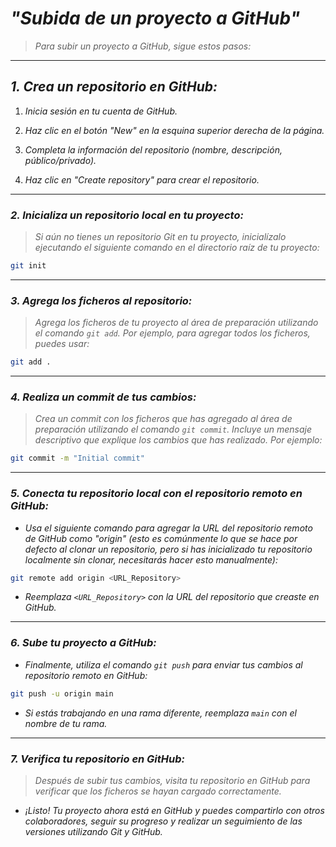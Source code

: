 <!-- Autor: Daniel Benjamin Perez Morales -->
<!-- GitHub: https://github.com/D4nitrix13 -->
<!-- GitLab: https://gitlab.com/D4nitrix13 -->
<!-- Correo electrónico: danielperezdev@proton.me -->

# ***"Subida de un proyecto a GitHub"***

> *Para subir un proyecto a GitHub, sigue estos pasos:*

---

## ***1. Crea un repositorio en GitHub:***

1. *Inicia sesión en tu cuenta de GitHub.*

2. *Haz clic en el botón "New" en la esquina superior derecha de la página.*

3. *Completa la información del repositorio (nombre, descripción, público/privado).*

4. *Haz clic en "Create repository" para crear el repositorio.*

---

### ***2. Inicializa un repositorio local en tu proyecto:***

> *Si aún no tienes un repositorio Git en tu proyecto, inicialízalo ejecutando el siguiente comando en el directorio raíz de tu proyecto:*

```bash
git init
```

---

### ***3. Agrega los ficheros al repositorio:***

> *Agrega los ficheros de tu proyecto al área de preparación utilizando el comando `git add`. Por ejemplo, para agregar todos los ficheros, puedes usar:*

```bash
git add .
```

---

### ***4. Realiza un commit de tus cambios:***

> *Crea un commit con los ficheros que has agregado al área de preparación utilizando el comando `git commit`. Incluye un mensaje descriptivo que explique los cambios que has realizado. Por ejemplo:*

```bash
git commit -m "Initial commit"
```

---

### ***5. Conecta tu repositorio local con el repositorio remoto en GitHub:***

- *Usa el siguiente comando para agregar la URL del repositorio remoto de GitHub como "origin" (esto es comúnmente lo que se hace por defecto al clonar un repositorio, pero si has inicializado tu repositorio localmente sin clonar, necesitarás hacer esto manualmente):*

```bash
git remote add origin <URL_Repository>
```

- *Reemplaza `<URL_Repository>` con la URL del repositorio que creaste en GitHub.*

---

### ***6. Sube tu proyecto a GitHub:***

- *Finalmente, utiliza el comando `git push` para enviar tus cambios al repositorio remoto en GitHub:*

```bash
git push -u origin main
```

- *Si estás trabajando en una rama diferente, reemplaza `main` con el nombre de tu rama.*

---

### ***7. Verifica tu repositorio en GitHub:***

> *Después de subir tus cambios, visita tu repositorio en GitHub para verificar que los ficheros se hayan cargado correctamente.*

- *¡Listo! Tu proyecto ahora está en GitHub y puedes compartirlo con otros colaboradores, seguir su progreso y realizar un seguimiento de las versiones utilizando Git y GitHub.*
